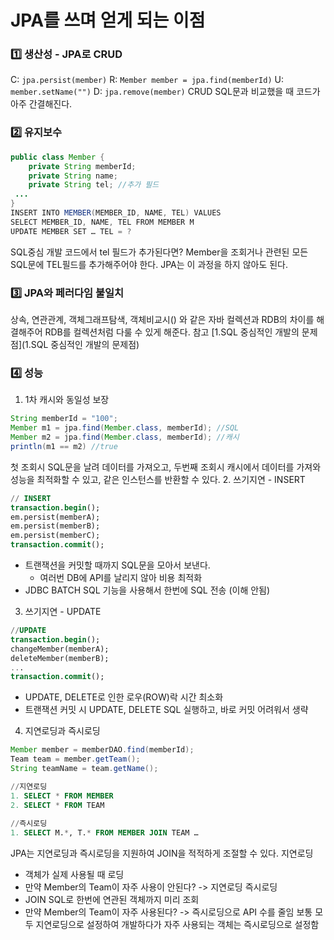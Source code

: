 # JPA를 쓰며 얻게 되는 이점
### 1️⃣ 생산성 - JPA로 CRUD
C: `jpa.persist(member)`
R: `Member member = jpa.find(memberId)`
U: `member.setName("")`
D: `jpa.remove(member)`
CRUD SQL문과 비교했을 때 코드가 아주 간결해진다.
### 2️⃣ 유지보수
```java
public class Member {
    private String memberId;
    private String name;
    private String tel;	//추가 필드
 ...
}
INSERT INTO MEMBER(MEMBER_ID, NAME, TEL) VALUES
SELECT MEMBER_ID, NAME, TEL FROM MEMBER M
UPDATE MEMBER SET … TEL = ?
```
SQL중심 개발 코드에서 tel 필드가 추가된다면?
Member을 조회거나 관련된 모든 SQL문에 TEL필드를 추가해주어야 한다.
JPA는 이 과정을 하지 않아도 된다.
### 3️⃣ JPA와 페러다임 불일치
상속, 연관관계, 객체그래프탐색, 객체비교시() 와 같은 자바 컬렉션과 RDB의 차이를 해결해주어 RDB를 컬렉션처럼 다룰 수 있게 해준다.
참고 [1.SQL 중심적인 개발의 문제점](1.SQL 중심적인 개발의 문제점)
### 4️⃣ 성능
1. 1차 캐시와 동일성 보장
```java
String memberId = "100";
Member m1 = jpa.find(Member.class, memberId); //SQL
Member m2 = jpa.find(Member.class, memberId); //캐시
println(m1 == m2) //true
```
첫 조회시 SQL문을 날려 데이터를 가져오고, 두번째 조회시 캐시에서 데이터를 가져와 성능을 최적화할 수 있고, 같은 인스턴스를 반환할 수 있다.
2. 쓰기지연 - INSERT
```sql
// INSERT
transaction.begin();
em.persist(memberA);
em.persist(memberB);
em.persist(memberC);
transaction.commit();
```
- 트랜잭션을 커밋할 때까지 SQL문을 모아서 보낸다.
  - 여러번 DB에 API를 날리지 않아 비용 최적화
- JDBC BATCH SQL 기능을 사용해서 한번에 SQL 전송 (이해 안됨)
3. 쓰기지연 - UPDATE
```sql
//UPDATE
transaction.begin();
changeMember(memberA); 
deleteMember(memberB); 
...
transaction.commit(); 
```
- UPDATE, DELETE로 인한 로우(ROW)락 시간 최소화
- 트랜잭션 커밋 시 UPDATE, DELETE SQL 실행하고, 바로 커밋
어려워서 생략
4. 지연로딩과 즉시로딩
```java
Member member = memberDAO.find(memberId);
Team team = member.getTeam();
String teamName = team.getName();
```
```sql
//지연로딩
1. SELECT * FROM MEMBER
2. SELECT * FROM TEAM
    
//즉시로딩
1. SELECT M.*, T.* FROM MEMBER JOIN TEAM …
```
JPA는 지연로딩과 즉시로딩을 지원하여 JOIN을 적적하게 조절할 수 있다.
지연로딩
- 객체가 실제 사용될 때 로딩
- 만약 Member의 Team이 자주 사용이 안된다? -> 지연로딩
즉시로딩 
- JOIN SQL로 한번에 연관된 객체까지 미리 조회
- 만약 Member의 Team이 자주 사용된다? -> 즉시로딩으로 API 수를 줄임
보통 모두 지연로딩으로 설정하여 개발하다가 자주 사용되는 객체는 즉시로딩으로 설정함
